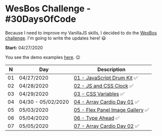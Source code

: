 # WesBos Challenge - #30DaysOfCode

Because I need to improve my VanillaJS skills, I decided to do the [WesBos challenge](https://javascript30.com/). I'm going to write the updates here! 😃

**Start:** 04/27/2020

You see the demo examples [here](https://vanribeiro-30daysofjavascript.netlify.app/). 😉

N | Day        | Description            | 
--|-----------|------------------------|
01|04/27/2020 |[01 - JavaScript Drum Kit](challenge-files/01%20-%20JavaScript%20Drum%20Kit/README.md) ✅
02|04/28/2020 |[02 - JS and CSS Clock](challenge-files/02%20-%20JS%20and%20CSS%20Clock/README.md) ✅
03|04/29/2020 |[03 - CSS Variables](challenge-files/03%20-%20CSS%20Variables/README.md) ✅
04|04/30 - 05/02/2020 |[04 - Array Cardio Day 01](challenge-files/04%20-%20Array%20Cardio%20Day%201/README.md) ✅
05|05/03/2020 |[05 - Flex Panel Image Gallery](challenge-files/05%20-%20Flex%20Panel%20Gallery/README.md) ✅
06|05/04/2020 |[06 - Type Ahead](challenge-files/06%20-%20Type%20Ahead/README.md) ✅
07|05/05/2020 |[07 - Array Cardio Day 02](challenge-files/04%20-%20Array%20Cardio%20Day%201/README.md) ✅